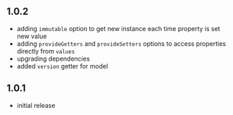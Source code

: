 ## 1.0.2

 - adding `immutable` option to get new instance each time property is set new value
 - adding `provideGetters` and `provideSetters` options to access properties directly from `values`
 - upgrading dependencies
 - added `version` getter for model
 
## 1.0.1

 - initial release
